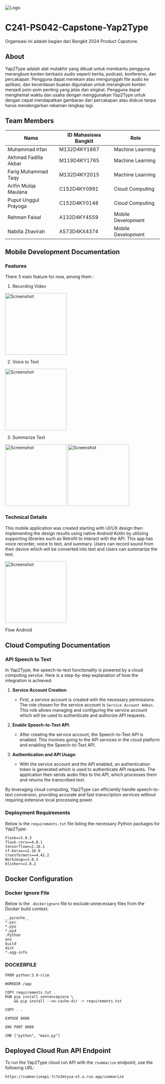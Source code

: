 ![Logo](MD/Yap2Type/app/src/main/res/drawable/icon_logo.png)

# C241-PS042-Capstone-Yap2Type

Organisasi ini adalah bagian dari Bangkit 2024 Product Capstone.

## About

Yap2Type adalah alat mutakhir yang dibuat untuk membantu pengguna merangkum konten berbasis audio seperti berita, podcast, konferensi, dan percakapan. Pengguna dapat merekam atau mengunggah file audio ke aplikasi, dan kecerdasan buatan digunakan untuk merangkum konten menjadi poin-poin penting yang jelas dan singkat. Pengguna dapat menghemat waktu dan usaha dengan menggunakan Yap2Type untuk dengan cepat mendapatkan gambaran dari percakapan atau diskusi tanpa harus mendengarkan rekaman lengkap lagi.

## Team Members

| Nama                   | ID Mahasiswa Bangkit | Role                |
|------------------------|----------------------|---------------------|
| Muhammad Irfan         | M132D4KY1867         | Machine Learning    |
| Akhmad Fadilla Akbar   | M119D4KY1765         | Machine Learning    |
| Farig Muhammad Taqy    | M132D4KY2015         | Machine Learning    |
| Arifin Mulqa Maulana   | C152D4KY0991         | Cloud Computing     |
| Puput Unggul Prayoga   | C152D4KY0148         | Cloud Computing     |
| Rahman Faisal          | A132D4KY4559         | Mobile Development  |
| Nabilla Zhavirah       | A573D4KX4374         | Mobile Development  |

## Mobile Development Documentation

### Features

There 3 main feature for now, among them :

1. Recording Video

<img src="MD/SS/Record_audio.jpeg" alt="Screenshot" width="200"/>

2. Voice to Text

<img src="MD/SS/Voice_to_text.jpeg" alt="Screenshot" width="200"/>

3. Summarize Text

<img src="MD/SS/Summarize_1.jpeg" alt="Screenshot" width="200"/>

<img src="MD/SS/Summarize_2.jpeg" alt="Screenshot" width="200"/>

### Technical Details

This mobile application was created starting with UI/UX design then implementing the design results using native Android Kotlin by utilizing supporting libraries such as Retrofit to interact with the API. This app has voice recorder, voice to text, and summary. Users can record sound from their device which will be converted into text and Users can summarize the text.

<img src="MD/SS/user_flow_yap2type.png" alt="Screenshot" width="200"/>

Flow Android

## Cloud Computing Documentation

### API Speech to Text

In Yap2Type, the speech-to-text functionality is powered by a cloud computing service. Here is a step-by-step explanation of how the integration is achieved:

1. **Service Account Creation**:
   - First, a service account is created with the necessary permissions. The role chosen for the service account is `Service Account Admin`. This role allows managing and configuring the service account which will be used to authenticate and authorize API requests.

2. **Enable Speech-to-Text API**:
   - After creating the service account, the Speech-to-Text API is enabled. This involves going to the API services in the cloud platform and enabling the Speech-to-Text API.

3. **Authentication and API Usage**:
   - With the service account and the API enabled, an authentication token is generated which is used to authenticate API requests. The application then sends audio files to the API, which processes them and returns the transcribed text.

By leveraging cloud computing, Yap2Type can efficiently handle speech-to-text conversion, providing accurate and fast transcription services without requiring extensive local processing power.

### Deployment Requirements

Below is the `requirements.txt` file listing the necessary Python packages for Yap2Type:

```plaintext
Flask==3.0.3
flask-cors==4.0.1
tensorflow==2.16.1
tf-keras==2.16.0
transformers==4.41.2
Werkzeug==3.0.3
blinker==1.8.2
```

## Docker Configuration

### Docker Ignore File

Below is the `.dockerignore` file to exclude unnecessary files from the Docker build context:

```plaintext
__pycache__
*.pyc
*.pyo
*.pyd
.Python
env
build
dist
*.egg-info
```

### DOCKERFILE

```plaintext
FROM python:3.9-slim

WORKDIR /app

COPY requirements.txt .
RUN pip install sentencepiece \
    && pip install --no-cache-dir -r requirements.txt

COPY . .

EXPOSE 8080

ENV PORT 8080

CMD ["python", "main.py"]
```

## Deployed Cloud Run API Endpoint
To run the Yap2Type cloud run API with the `/summarize` endpoint, use the following URL:

```plaintext
https://summarizeapi-7c7o3mtyua-et.a.run.app/summarize
```
